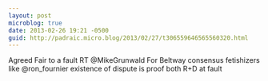 ```yaml
---
layout: post
microblog: true
date: 2013-02-26 19:21 -0500
guid: http://padraic.micro.blog/2013/02/27/t306559646565560320.html
---
```

Agreed Fair to a fault RT @MikeGrunwald For Beltway consensus fetishizers like @ron_fournier existence of dispute is proof both R+D at fault
